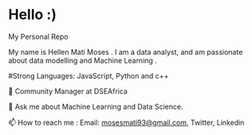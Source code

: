 # Hello :)
My Personal Repo

My name is Hellen Mati Moses  . I am a  data analyst, and am  passionate about data modelling and Machine Learning  . 

#Strong Languages: JavaScript, Python and c++

🔭 Community Manager at DSEAfrica
 

💬 Ask me about Machine Learning and Data Science.

📫 How to reach me : Email: mosesmati93@gmail.com, Twitter, Linkedin 

